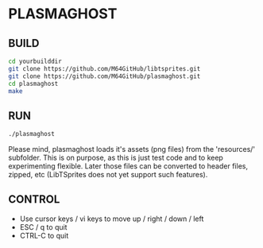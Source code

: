 # PLASMAGHOST

## BUILD

```bash
cd yourbuilddir
git clone https://github.com/M64GitHub/libtsprites.git
git clone https://github.com/M64GitHub/plasmaghost.git
cd plasmaghost
make
```

## RUN

```bash
./plasmaghost
```
Please mind, plasmaghost loads it's assets (png files) from the 'resources/' subfolder. This is on purpose, as this is just test code and to keep experimenting flexible. Later those files can be converted to header files, zipped, etc (LibTSprites does not yet support such features).

## CONTROL

- Use cursor keys / vi keys to move up / right / down / left
- ESC / q to quit
- CTRL-C to quit
